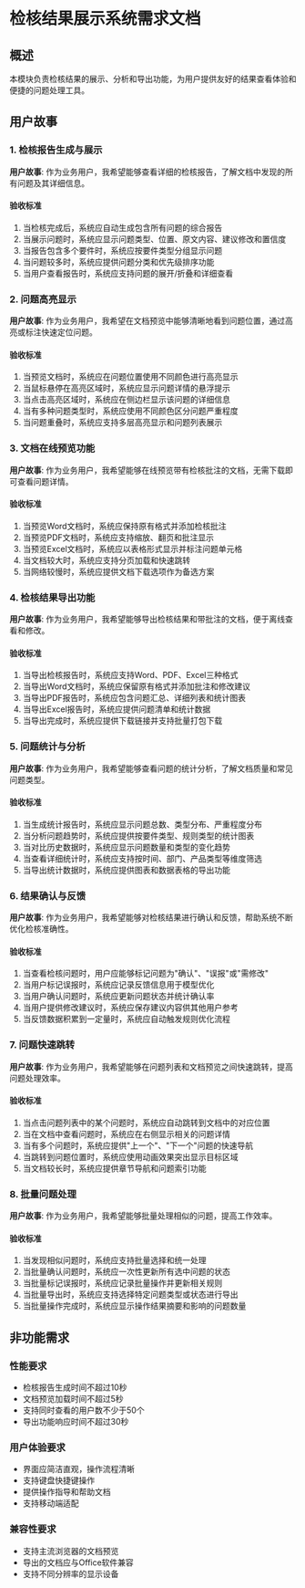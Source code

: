 # 检核结果展示系统需求文档

## 概述

本模块负责检核结果的展示、分析和导出功能，为用户提供友好的结果查看体验和便捷的问题处理工具。

## 用户故事

### 1. 检核报告生成与展示

**用户故事**: 作为业务用户，我希望能够查看详细的检核报告，了解文档中发现的所有问题及其详细信息。

#### 验收标准
1. 当检核完成后，系统应自动生成包含所有问题的综合报告
2. 当展示问题时，系统应显示问题类型、位置、原文内容、建议修改和置信度
3. 当报告包含多个要件时，系统应按要件类型分组显示问题
4. 当问题较多时，系统应提供问题分类和优先级排序功能
5. 当用户查看报告时，系统应支持问题的展开/折叠和详细查看

### 2. 问题高亮显示

**用户故事**: 作为业务用户，我希望在文档预览中能够清晰地看到问题位置，通过高亮或标注快速定位问题。

#### 验收标准
1. 当预览文档时，系统应在问题位置使用不同颜色进行高亮显示
2. 当鼠标悬停在高亮区域时，系统应显示问题详情的悬浮提示
3. 当点击高亮区域时，系统应在侧边栏显示该问题的详细信息
4. 当有多种问题类型时，系统应使用不同颜色区分问题严重程度
5. 当问题重叠时，系统应支持多层高亮显示和问题列表展示

### 3. 文档在线预览功能

**用户故事**: 作为业务用户，我希望能够在线预览带有检核批注的文档，无需下载即可查看问题详情。

#### 验收标准
1. 当预览Word文档时，系统应保持原有格式并添加检核批注
2. 当预览PDF文档时，系统应支持缩放、翻页和批注显示
3. 当预览Excel文档时，系统应以表格形式显示并标注问题单元格
4. 当文档较大时，系统应支持分页加载和快速跳转
5. 当网络较慢时，系统应提供文档下载选项作为备选方案

### 4. 检核结果导出功能

**用户故事**: 作为业务用户，我希望能够导出检核结果和带批注的文档，便于离线查看和修改。

#### 验收标准
1. 当导出检核报告时，系统应支持Word、PDF、Excel三种格式
2. 当导出Word文档时，系统应保留原有格式并添加批注和修改建议
3. 当导出PDF报告时，系统应包含问题汇总、详细列表和统计图表
4. 当导出Excel报告时，系统应提供问题清单和统计数据
5. 当导出完成时，系统应提供下载链接并支持批量打包下载

### 5. 问题统计与分析

**用户故事**: 作为业务用户，我希望能够查看问题的统计分析，了解文档质量和常见问题类型。

#### 验收标准
1. 当生成统计报告时，系统应显示问题总数、类型分布、严重程度分布
2. 当分析问题趋势时，系统应提供按要件类型、规则类型的统计图表
3. 当对比历史数据时，系统应显示问题数量和类型的变化趋势
4. 当查看详细统计时，系统应支持按时间、部门、产品类型等维度筛选
5. 当导出统计数据时，系统应提供图表和数据表格的导出功能

### 6. 结果确认与反馈

**用户故事**: 作为业务用户，我希望能够对检核结果进行确认和反馈，帮助系统不断优化检核准确性。

#### 验收标准
1. 当查看检核问题时，用户应能够标记问题为"确认"、"误报"或"需修改"
2. 当用户标记误报时，系统应记录反馈信息用于模型优化
3. 当用户确认问题时，系统应更新问题状态并统计确认率
4. 当用户提供修改建议时，系统应保存建议内容供其他用户参考
5. 当反馈数据积累到一定量时，系统应自动触发规则优化流程

### 7. 问题快速跳转

**用户故事**: 作为业务用户，我希望能够在问题列表和文档预览之间快速跳转，提高问题处理效率。

#### 验收标准
1. 当点击问题列表中的某个问题时，系统应自动跳转到文档中的对应位置
2. 当在文档中查看问题时，系统应在右侧显示相关的问题详情
3. 当有多个问题时，系统应提供"上一个"、"下一个"问题的快速导航
4. 当跳转到问题位置时，系统应使用动画效果突出显示目标区域
5. 当文档较长时，系统应提供章节导航和问题索引功能

### 8. 批量问题处理

**用户故事**: 作为业务用户，我希望能够批量处理相似的问题，提高工作效率。

#### 验收标准
1. 当发现相似问题时，系统应支持批量选择和统一处理
2. 当批量确认问题时，系统应一次性更新所有选中问题的状态
3. 当批量标记误报时，系统应记录批量操作并更新相关规则
4. 当批量导出时，系统应支持选择特定问题类型或状态进行导出
5. 当批量操作完成时，系统应显示操作结果摘要和影响的问题数量

## 非功能需求

### 性能要求
- 检核报告生成时间不超过10秒
- 文档预览加载时间不超过5秒
- 支持同时查看的用户数不少于50个
- 导出功能响应时间不超过30秒

### 用户体验要求
- 界面应简洁直观，操作流程清晰
- 支持键盘快捷键操作
- 提供操作指导和帮助文档
- 支持移动端适配

### 兼容性要求
- 支持主流浏览器的文档预览
- 导出的文档应与Office软件兼容
- 支持不同分辨率的显示设备